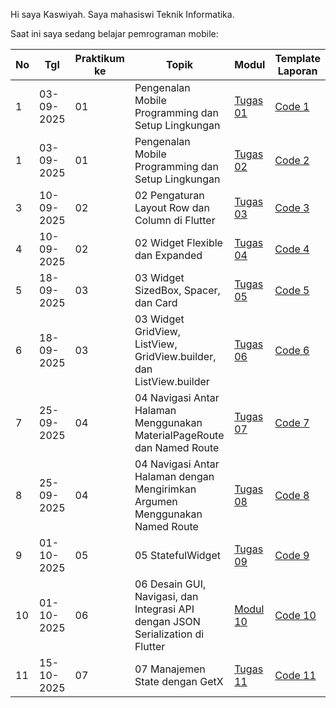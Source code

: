 Hi saya Kaswiyah. 
Saya mahasiswi Teknik Informatika.

Saat ini saya sedang belajar pemrograman mobile:

| No  | Tgl  | Praktikum ke  | Topik  | Modul | Template Laporan |
| ------------ | ------------ | ------------ | ------------ | ------------ | ------------ | 
|  1 | 03-09-2025  | 01  | Pengenalan Mobile Programming dan Setup Lingkungan  | [Tugas 01](https://drive.google.com/file/d/1gkSyEsTfNp9OPXxcjoRGD5ERcOQTJzjX/view?usp=drive_link) |[Code 1](https://github.com/kaswiyah25/Pengenalan-Mobile-Programming-dan-Setup-Lingkungan)
|  1 | 03-09-2025  | 01  | Pengenalan Mobile Programming dan Setup Lingkungan  | [Tugas 02](https://drive.google.com/file/d/1tv3RoHt-JgEK1CeAdiYun43wsrSzGq7F/view?usp=drive_link) |[Code 2](https://github.com/kaswiyah25/Widget-Row-dan-Column)
| 3 |	10-09-2025 | 02	| 02	Pengaturan Layout Row dan Column di Flutter |	[Tugas 03](https://drive.google.com/file/d/1_lc4PsQIGMVyI0op2DEaCsp94dkZkPck/view?usp=drive_link) | [Code 3](https://github.com/kaswiyah25/Layout-Row-dan-Column-di-Flutter-)
| 4 |	10-09-2025 | 02 |	02	Widget Flexible dan Expanded	 | [Tugas 04](https://drive.google.com/file/d/1rrqFeN6FCupcyxpJKp1kDemrj27GXU7d/view?usp=drive_link) | [Code 4](https://github.com/kaswiyah25/Widget-Flexible-dan-Expanded-)
| 5	| 18-09-2025 | 03 |	03	Widget SizedBox, Spacer, dan Card |	[Tugas 05](https://drive.google.com/file/d/1ONtlGa0-KYBP1DkiOeWFvYZIxaXRk5yL/view?usp=drive_link) | [Code 5](https://github.com/kaswiyah25/Widget-GridView-ListView-GridView.builder-dan-ListView.builder-)
| 6 | 18-09-2025 | 03 |	03	Widget GridView, ListView, GridView.builder, dan ListView.builder |	[Tugas 06](https://drive.google.com/file/d/1-f3Q7xjumFxWN0w24-qeNsJaKUPXTLyI/view?usp=drive_link) | [Code 6](https://github.com/kaswiyah25/Widget-GridView-ListView-GridView.builder-dan-ListView.builder-)
| 7 |	25-09-2025 | 04 |	04	Navigasi Antar Halaman Menggunakan MaterialPageRoute dan Named Route |	[Tugas 07](https://drive.google.com/file/d/1Jrz_GQXMLNn7W_NvHIShl_KJhjuUVS-f/view?usp=drive_link) | [Code 7](https://github.com/kaswiyah25/Navigasi-Antar-Halaman-Menggunakan-MaterialPageRoute-dan-Named-Route)
| 8 |	25-09-2025 | 04 |	04	Navigasi Antar Halaman dengan Mengirimkan Argumen Menggunakan Named Route | [Tugas 08](https://drive.google.com/file/d/1QWguEIMTJXrmAnBMJ9fq1a6XWVSy-1Fv/view?usp=drive_link) | [Code 8](https://github.com/kaswiyah25/Navigasi-Antar-Halaman-dengan-Mengirimkan-Argumen-Menggunakan-Named-Route)
| 9 | 01-10-2025 |	05 |	05	StatefulWidget | 	[Tugas 09](https://drive.google.com/file/d/1AUE472Cx5azT29rPzXZ6e_eaUPO_IMz7/view?usp=drive_link) | [Code 9](https://github.com/kaswiyah25/StatefulWidget-)
| 10 | 01-10-2025 |	06 |	06	Desain GUI, Navigasi, dan Integrasi API dengan JSON Serialization di Flutter |	[Modul 10](https://drive.google.com/file/d/1nf24J9BdPTsmLdKDdBPKSqlsmkJZ5JzC/view?usp=drive_link) | [Code 10](https://github.com/kaswiyah25/Desain-GUI-Navigasi-dan-Integrasi-API-dengan-JSON-Serialization-di-Flutter)
| 11 | 15-10-2025 |	07 |	07	Manajemen State dengan GetX	 | [Tugas 11](https://drive.google.com/file/d/1XZzMF_E9RXUL24bZcEknxsh6iltDKfZX/view?usp=drive_link) | [Code 11](https://github.com/kaswiyah25/Manajemen-State-dengan-GetX)
